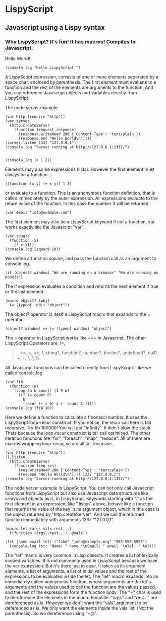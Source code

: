 # LispyScript

## Javascript using a Lispy syntax

### Why LispyScript? It's fun! It has macros! Compiles to Javascript.

Hello World!

    (console.log "Hello LispyScript!")
  
A LispyScript expression, consists of one or more elements separated by a space char,
enclosed by parenthesis. The first element must evaluate to a function and the rest of the elements
are arguments to the function. And you can reference Javascript objects and variables directly from LispyScript.  
  
The node server example.

    (var http (require "http"))
    (var server
      (http.createServer 
        (function (request response)
          (response.writeHead 200 {'Content-Type': 'text/plain'})
          (response.end "Hello World\n"))))
    (server.listen 1337 "127.0.0.1")
    (console.log "Server running at http://127.0.0.1:1337/")


    (console.log (+ 1 2))

Elements may also be expressions (lists). However the first element must always be a function ...

    ((function (x y) (+ x y)) 1 2)

or evaluate to a function. This is an anonymous function definition, that is called immediately by the outer
expression. All expressions evaluate to the return value of the function. In this case the number 3 will be returned.

    (var email "info@example.com")

The first element may also be a LispyScript keyword if not a function. var works exactly like the Javascript "var".

    (var square
      (function (x)
        (* x x)))
    (console.log (square 10))
    
We define a function square, and pass the function call as an argument to console.log.

    (if (object? window) "We are running on a browser" "We are running on nodejs")

The if expression evaluates a condition and returns the next element if true or the last element.

    (macro object? (obj)
      (= (typeof ~obj) "object"))

The object? operator is iteslf a LispyScript macro that expands to the = operator.

    (object? window) => (= (typeof window) "object")
    
The = operator in LispyScript works like === in Javascript. The other LispyScript Operators are, !=, 
>, >=, <, <=, !, string?, function?, number?, boolen?, undefined?, null?, +, -, *, /, %.

All Javascript functions can be called directly from LispyScript. Like we called console.log.

    (var fib
      (function (n)
        (loop (a b count) (1 0 n)
          (if (= count 0)
            b
            (recur (+ a b) a (- count 1))))))
    (console.log (fib 10))

Here we define a function to calculate a fibonacci number. It uses the LispyScript loop-recur construct.
If you notice, the recur call here is tail recursive. Try fib 100000! You will get "Infinity". It didn't 
blow the stack. Thats because the loop-recur construct is tail call optimised. The other iteration
functions are "for", "foreach", "map", "reduce". All of them are macros wrapping loop-recur, so are all tail recursive.

    (var http (require "http"))
    ((.listen
      (http.createServer 
        (function (req res)
          (res.writeHead 200 {'Content-Type': 'text/plain'})
          (res.end "Hello World\n")))) 1337 "127.0.0.1")
    (console.log "Server running at http://127.0.0.1:1337/")
    
The node server example in LispyScript. You can not only call Javascript functions from LispyScript but also use Javascript data structures
like arrays and objects as is, in LispyScript. Keywords starting with "." as the first element in an
expression, like ".listen" above, behave like a function that returns the value of the key in its
argument object, which in this case is the object returned by "http.createServer". And we call the
returned function immediately with arguments 1337 "127.0.0.1".

    
    (macro let (args vals rest...)
      ((function ~args ~rest...) ~@vals))

    (let (name email tel) ("John" "john@example.org" "555-555-5555")
      (console.log (str "Name: " name "\nEmail: " email "\nTel: " tel)))

The "let" macro is very common in Lisp dialects. It creates a list of lexically scoped variables. It is
not commonly used in LispyScript because we have the var expression. But it's there just in case.
It takes as its argument elements, a list of arguments, a list of initial values and the rest of the
expressions to be evaluated inside the let. The "let" macro expands into an immediately called anonymous
function, whose arguments are the let's arguments and the values used to call the function are the values
passed, and the rest of the expressions form the function body. The "~" char is used to dereference the 
elements in the macro template. "args" and "rest..." are dereferenced as is. However we don't want
the "vals" argument to be deferenced as is. We only want the elements inside the vals list. (Not
the parenthesis). So we dereference using "~@".
 
